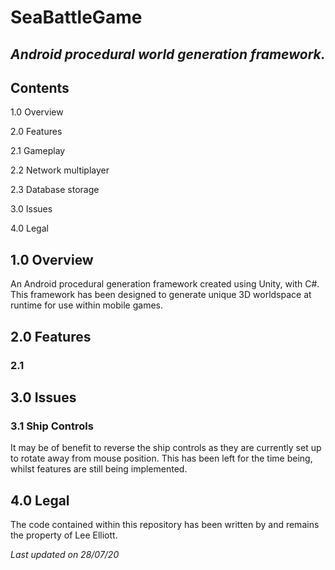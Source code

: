 # SeaBattleGame
## *Android procedural world generation framework.*

## Contents
1.0 Overview

2.0 Features

2.1 Gameplay

2.2 Network multiplayer

2.3 Database storage

3.0 Issues

4.0 Legal

## 1.0 Overview
An Android procedural generation framework created using Unity, with C#. This framework has been designed to generate unique 3D worldspace at runtime for use within mobile games.

## 2.0 Features

### 2.1 

## 3.0 Issues

### 3.1 Ship Controls
It may be of benefit to reverse the ship controls as they are currently set up to rotate away from mouse position. This has been left for the time being, whilst features are still being implemented.

## 4.0 Legal
The code contained within this repository has been written by and remains the property of Lee Elliott.

*Last updated on 28/07/20*

